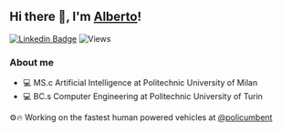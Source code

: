 ## Hi there 👋, I'm [Alberto](https://github.com/AlbertoEusebio)!

[![Linkedin Badge](https://img.shields.io/badge/-LinkedIn-0e76a8?style=flat-square&logo=Linkedin&logoColor=white)](https://www.linkedin.com/in/alberto-eusebio/)  ![Views](https://komarev.com/ghpvc/?username=AlbertoEusebio)

### About me
* 💻 MS.c Artificial Intelligence at Politechnic University of Milan
* 💻 BC.s Computer Engineering at Politechnic University of Turin


⚙️🔥 Working on the fastest human powered vehicles at [@policumbent](https://github.com/policumbent)
